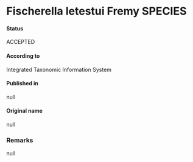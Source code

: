 Fischerella letestui Fremy SPECIES
=======

#### Status
ACCEPTED

#### According to
Integrated Taxonomic Information System

#### Published in
null

#### Original name
null

### Remarks
null